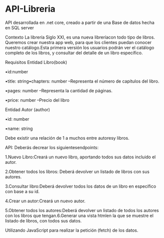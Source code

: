 # API-Libreria
API desarrollada en .net core, creado a partir de una Base de datos hecha en SQL server

Contexto
La librería Siglo XXI, es una nueva libreríacon todo tipo de libros. 
Queremos crear nuestra app web, para que los clientes puedan conocer nuestro catálogo.Esta primera versión los usuarios podrán ver el catálogo completo de los libros, y consultar del detalle de un libro específico.

Requisitos
Entidad Libro(book)

•id:number

•title: string•chapters: number –Representa el número de capítulos del libro.

•pages: number –Representa la cantidad de páginas.

•price: number –Precio del libro


Entidad Autor (author)

•id: number

•name: string

Debe existir una relación de 1 a muchos entre autoresy libros.

API: 
Deberás decrear los siguientesendpoints:

1.Nuevo Libro:Creará un nuevo libro, aportando todos sus datos incluido el autor.

2.Obtener todos los libros: Deberá devolver un listado de libros con sus autores.

3.Consultar libro:Deberá devolver todos los datos de un libro en específico con base a su id.

4.Crear un autor:Creará un nuevo autor.

5.Obtener todos los autores:Deberá devolver un listado de todos los autores con los libros que tengan.6.Generar una vista htmlen la que se muestre el listado de libros, con todos sus datos. 

Utilizando JavaScript para realizar la petición (fetch) de los datos.
